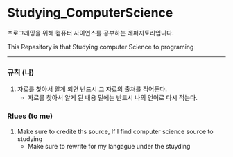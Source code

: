 # Studying_ComputerScience 
프로그래밍을 위해 컴퓨터 사이언스를 공부하는 레퍼지토리입니다.  
   
This Repasitory is that Studying computer Science to programing      

-------------

### 규칙 (나)  
1. 자료를 찾아서 알게 되면 반드시 그 자료의 출처를 적어둔다.   
   + 자료를 찾아서 알게 된 내용 밑에는 반드시 나의 언어로 다시 적는다.

### Rlues (to me)   
1. Make sure to credite ths source, If I find computer science source to studying
   + Make sure to rewrite for my langague under the stuyding
